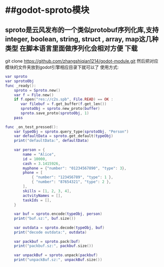 ##godot-sproto模块
=================
sproto是云风发布的一个类似protobuf序列化库,支持integer, boolean, string, struct , array, map这几种类型
在脚本语言里面做序列化会相对方便
下载
-------
git clone https://github.com/zhangshiqian1214/godot-module.git
然后把对应模块的文件夹放到godot引擎相应目录下就可以了
使用方式:

```lua
var sproto
var sprotoObj
func _ready():
    sproto = Sproto.new()
	var f = File.new()
	if f.open("res://c2s.spb", File.READ) == OK :
	   var filebuf = f.get_buffer(f.get_len())
	   sprotoObj = sproto.new_proto(buffer)
	   sproto.save_proto(sprotoObj, 1)
	pass
	
func _on_test_pressed():
	var typeObj = sproto.query_type(sprotoObj, "Person")
	var defaultData = sproto.get_default(typeObj)
	print("defaultData:", defaultData)
	
	var person = {
		name = "Alice", 
		id = 10000, 
		cash = 3.1415926,
		myphone = {"number": "01234567890", "type": 3},
		phone = [
			{ "number": "123456789", "type": 1 },
			{ "number": "87654321", "type": 2 },
		],
		skills = [1, 2, 3, 4],
		actvityNames = [],
		taskIds = [],
	}
	
	var buf = sproto.encode(typeObj, person)
	print("buf.sz:", buf.size())
	
	var outdata = sproto.decode(typeObj, buf)
	print("decode outdata:", outdata)
	
	var packbuf = sproto.pack(buf)
	print("packbuf.sz:", packbuf.size())
	
	var unpackBuf = sproto.unpack(packbuf)
	print("unpackBuf.sz:", unpackBuf.size())
